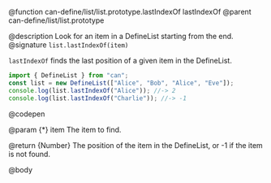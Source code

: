 @function can-define/list/list.prototype.lastIndexOf lastIndexOf
@parent can-define/list/list.prototype

@description Look for an item in a DefineList starting from the end.
@signature `list.lastIndexOf(item)`

`lastIndexOf` finds the last position of a given item in the DefineList.

  ```js
import { DefineList } from "can";
const list = new DefineList(["Alice", "Bob", "Alice", "Eve"]);
console.log(list.lastIndexOf("Alice")); //-> 2
console.log(list.lastIndexOf("Charlie")); //-> -1
  ```
  @codepen

  @param {*} item The item to find.

  @return {Number} The position of the item in the DefineList, or -1 if the item is not found.

@body
